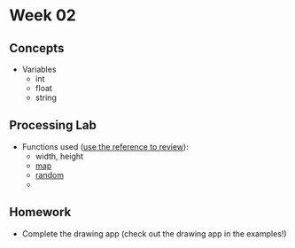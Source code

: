 # Week 02

## Concepts

+ Variables
	+ int
	+ float
	+ string

## Processing Lab

+ Functions used ([use the reference to review](https://processing.org/reference/)):
	+ width, height
	+ [map](https://processing.org/reference/map_.html)
	+ [random](https://processing.org/reference/random_.html)
	+ 

## Homework
+ Complete the drawing app (check out the drawing app in the examples!)
